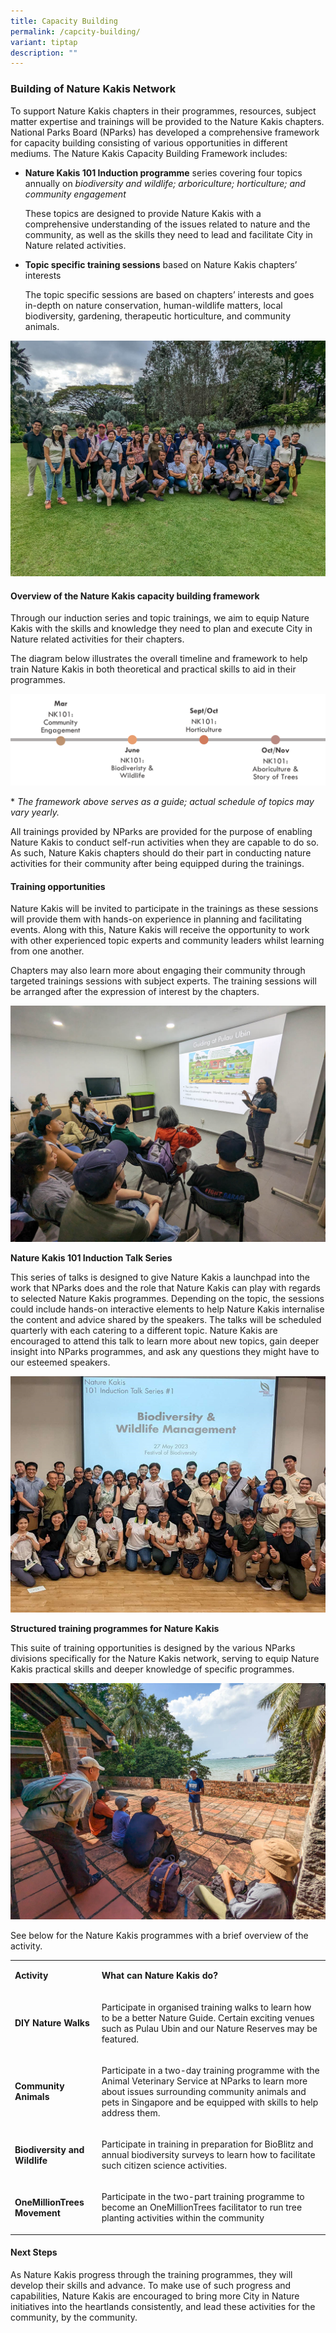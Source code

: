 ```yaml
---
title: Capacity Building
permalink: /capcity-building/
variant: tiptap
description: ""
---
```

<h3>Building of Nature Kakis Network</h3><p>To support Nature Kakis chapters in their programmes, resources, subject matter expertise and trainings will be provided to the Nature Kakis chapters. National Parks Board (NParks) has developed a comprehensive framework for capacity building consisting of various opportunities in different mediums. The Nature Kakis Capacity Building Framework includes:</p><ul data-tight="true" class="tight"><li><p><strong>Nature Kakis 101 Induction programme</strong> series covering four topics annually on <em>biodiversity and wildlife; arboriculture; horticulture; and community engagement</em></p><p>These topics are designed to provide Nature Kakis with a comprehensive understanding of the issues related to nature and the community, as well as the skills they need to lead and facilitate City in Nature related activities.</p></li><li><p><strong>Topic specific training sessions</strong> based on Nature Kakis chapters’ interests</p><p>The topic specific sessions are based on chapters’ interests and goes in-depth on nature conservation, human-wildlife matters, local biodiversity, gardening, therapeutic horticulture, and community animals.</p></li></ul><div class="isomer-image-wrapper"><img alt="" src="/images/Groups Networking Engagement/Networking__1__Resized_2.jpg"></div><h4>Overview of the Nature Kakis capacity building framework</h4><p>Through our induction series and topic trainings, we aim to equip Nature Kakis with the skills and knowledge they need to plan and execute City in Nature related activities for their chapters.</p><p>The diagram below illustrates the overall timeline and framework to help train Nature Kakis in both theoretical and practical skills to aid in their programmes.</p><div class="isomer-image-wrapper"><img alt="" src="/images/NK101indoverview.png"></div><p>* <em>The framework above serves as a guide; actual</em> <em>schedule of topics may vary yearly.</em></p><p>All trainings provided by NParks are provided for the purpose of enabling Nature Kakis to conduct self-run activities when they are capable to do so. As such, Nature Kakis chapters should do their part in conducting nature activities for their community after being equipped during the trainings.</p><h4>Training opportunities</h4><p>Nature Kakis will be invited to participate in the trainings as these sessions will provide them with hands-on experience in planning and facilitating events. Along with this, Nature Kakis will receive the opportunity to work with other experienced topic experts and community leaders whilst learning from one another.</p><p>Chapters may also learn more about engaging their community through targeted trainings sessions with subject experts. The training sessions will be arranged after the expression of interest by the chapters.</p><div class="isomer-image-wrapper"><img alt="" src="/images/DIY Nature walks/GuideFacilitation_ChekJawa_20230805__1__Resized.jpg"></div><p><strong>Nature Kakis 101 Induction Talk Series</strong></p><p>This series of talks is designed to give Nature Kakis a launchpad into the work that NParks does and the role that Nature Kakis can play with regards to selected Nature Kakis programmes. Depending on the topic, the sessions could include hands-on interactive elements to help Nature Kakis internalise the content and advice shared by the speakers. The talks will be scheduled quarterly with each catering to a different topic. Nature Kakis are encouraged to attend this talk to learn more about new topics, gain deeper insight into NParks programmes, and ask any questions they might have to our esteemed speakers.</p><div class="isomer-image-wrapper"><img alt="" src="/images/Groups Networking Engagement/Picture3__2_.png"></div><p><strong>Structured training programmes for Nature Kakis</strong></p><p>This suite of training opportunities is designed by the various NParks divisions specifically for the Nature Kakis network, serving to equip Nature Kakis practical skills and deeper knowledge of specific programmes.</p><div class="isomer-image-wrapper"><img alt="" src="/images/DIY Nature walks/GuideFacilitation_ChekJawa_20230805__11__Resized.jpg"></div><p>See below for the Nature Kakis programmes with a brief overview of the activity.</p><table><tbody><tr><td rowspan="1" colspan="1"><p><strong>Activity</strong></p></td><td rowspan="1" colspan="1"><p><strong>What can Nature Kakis do?</strong></p></td></tr><tr><td rowspan="1" colspan="1"><p><strong>DIY Nature Walks</strong></p></td><td rowspan="1" colspan="1"><p>Participate in organised training walks to learn how to be a better Nature Guide. Certain exciting venues such as Pulau Ubin and our Nature Reserves may be featured.</p></td></tr><tr><td rowspan="1" colspan="1"><p><strong>Community Animals</strong></p></td><td rowspan="1" colspan="1"><p>Participate in a two-day training programme with the Animal Veterinary Service at NParks to learn more about issues surrounding community animals and pets in Singapore and be equipped with skills to help address them.</p></td></tr><tr><td rowspan="1" colspan="1"><p><strong>Biodiversity and Wildlife</strong></p></td><td rowspan="1" colspan="1"><p>Participate in training in preparation for BioBlitz and annual biodiversity surveys to learn how to facilitate such citizen science activities.</p></td></tr><tr><td rowspan="1" colspan="1"><p><strong>OneMillionTrees Movement</strong></p></td><td rowspan="1" colspan="1"><p>Participate in the two-part training programme to become an OneMillionTrees facilitator to run tree planting activities within the community</p></td></tr></tbody></table><h4>Next Steps</h4><p>As Nature Kakis progress through the training programmes, they will develop their skills and advance. To make use of such progress and capabilities, Nature Kakis are encouraged to bring more City in Nature initiatives into the heartlands consistently, and lead these activities for the community, by the community.</p>